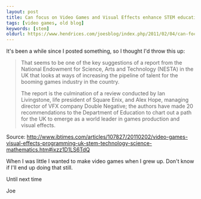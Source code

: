 ```yaml
---
layout: post
title: Can focus on Video Games and Visual Effects enhance STEM education efficiency?
tags: [video games, old blog]
keywords: [stem]
oldurl: https://www.hendrices.com/joesblog/index.php/2011/02/04/can-focus-on-video-games-and-visual-effe
---
```


It's been a while since I posted something, so I thought I'd throw this up:

> That seems to be one of the key suggestions of a report from the National Endowment for Science, Arts and Technology (NESTA) in the UK that looks at ways of increasing the pipeline of talent for the booming games industry in the country.
>
> The report is the culmination of a review conducted by Ian Livingstone, life president of Square Enix, and Alex Hope, managing director of VFX company Double Negative; the authors have made 20 recommendations to the Department of Education to chart out a path for the UK to emerge as a world leader in games production and visual effects.

Source: http://www.ibtimes.com/articles/107827/20110202/video-games-visual-effects-programming-uk-stem-technology-science-mathematics.htm#ixzz1D1LS6TdQ

When I was little I wanted to make video games when I grew up. Don't know if I'll end up doing that still.

Until next time

Joe
